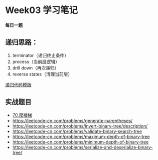 # Week03 学习笔记

**每日一题**

## 递归思路：

1. terminator（递归终止条件）
2. process（当前层逻辑）
3. drill down（再次递归）
4. reverse states（清理当前层）

[递归代码模版](https://shimo.im/docs/DjqqGCT3xqDYwPyY/read)

## 实战题目

- [70.爬楼梯](https://leetcode-cn.com/problems/climbing-stairs/)
- https://leetcode-cn.com/problems/generate-parentheses/
- https://leetcode-cn.com/problems/invert-binary-tree/description/
- https://leetcode-cn.com/problems/validate-binary-search-tree
- https://leetcode-cn.com/problems/maximum-depth-of-binary-tree
- https://leetcode-cn.com/problems/minimum-depth-of-binary-tree
- https://leetcode-cn.com/problems/serialize-and-deserialize-binary-tree/